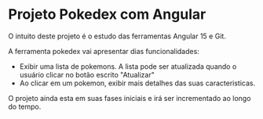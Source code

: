 # Projeto Pokedex com Angular 

O intuito deste projeto é o estudo das ferramentas Angular 15 e Git. 

A ferramenta pokedex vai apresentar dias funcionalidades:

- Exibir uma lista de pokemons. A lista pode ser atualizada quando o usuário clicar no botão escrito "Atualizar"
- Ao clicar em um pokemon, exibir mais detalhes das suas caracteristicas.

O projeto ainda esta em suas fases iniciais e irá ser incrementado ao longo do tempo.



